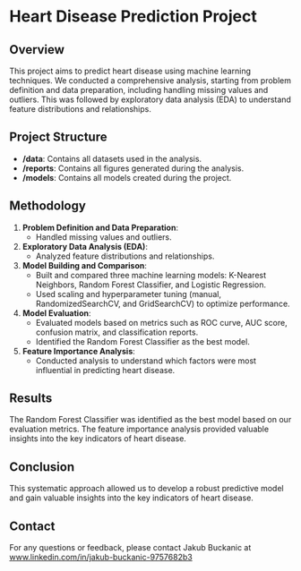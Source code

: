 # Heart Disease Prediction Project

## Overview
This project aims to predict heart disease using machine learning techniques. We conducted a comprehensive analysis, starting from problem definition and data preparation, including handling missing values and outliers. This was followed by exploratory data analysis (EDA) to understand feature distributions and relationships.

## Project Structure
- **/data**: Contains all datasets used in the analysis.
- **/reports**: Contains all figures generated during the analysis.
- **/models**: Contains all models created during the project.

## Methodology
1. **Problem Definition and Data Preparation**:
   - Handled missing values and outliers.
2. **Exploratory Data Analysis (EDA)**:
   - Analyzed feature distributions and relationships.
3. **Model Building and Comparison**:
   - Built and compared three machine learning models: K-Nearest Neighbors, Random Forest Classifier, and Logistic Regression.
   - Used scaling and hyperparameter tuning (manual, RandomizedSearchCV, and GridSearchCV) to optimize performance.
4. **Model Evaluation**:
   - Evaluated models based on metrics such as ROC curve, AUC score, confusion matrix, and classification reports.
   - Identified the Random Forest Classifier as the best model.
5. **Feature Importance Analysis**:
   - Conducted analysis to understand which factors were most influential in predicting heart disease.

## Results
The Random Forest Classifier was identified as the best model based on our evaluation metrics. The feature importance analysis provided valuable insights into the key indicators of heart disease.

## Conclusion
This systematic approach allowed us to develop a robust predictive model and gain valuable insights into the key indicators of heart disease.


## Contact
For any questions or feedback, please contact Jakub Buckanic at www.linkedin.com/in/jakub-buckanic-9757682b3

